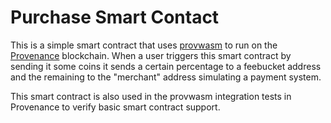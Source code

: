 # Purchase Smart Contact
This is a simple smart contract that uses [provwasm](https://github.com/provenance-io/provwasm) to run on the [Provenance](https://github.com/provenance-io/provenance) blockchain. When a user triggers this smart contract by sending it some coins it sends a certain percentage to a feebucket address and the remaining to the "merchant" address simulating a payment system.

This smart contract is also used in the provwasm integration tests in Provenance to verify basic smart contract support. 
